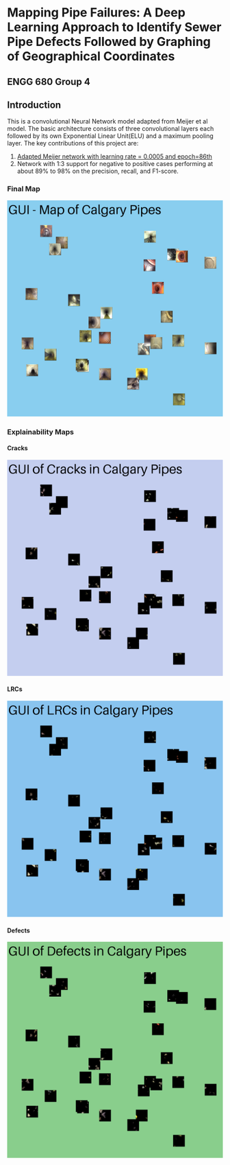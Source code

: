 # Mapping Pipe Failures:​ A Deep Learning Approach to Identify Sewer Pipe Defects Followed by Graphing of Geographical Coordinates ​
## ENGG 680 Group 4 
## Introduction
This is a convolutional Neural Network model adapted from Meijer et al model. The basic architecture consists of three convolutional layers each followed by its own Exponential Linear Unit(ELU) and a maximum pooling layer. 
The key contributions of this project are:
1. [Adapted Meijer network with learning rate = 0.0005 and epoch=86th](https://github.com/eunice-nwaobi/ENGG-680-Project/blob/8aa2c9cf70bf2ab744e6acc94f0bb0c5b0a8726f/model/saved/finalForty/net_0_0005_85.pth)
2. Network with 1:3 support for negative to positive cases performing at about 89% to 98% on the precision, recall, and F1-score.
   
### Final Map
![GUI](https://github.com/eunice-nwaobi/ENGG-680-Project/blob/main/figures/GUI.png)

### Explainability Maps
#### Cracks
![Explainability of the images of cracks](https://github.com/eunice-nwaobi/ENGG-680-Project/blob/main/figures/GUICracks.png)

#### LRCs
![Explainability of the images of LRCs](https://github.com/eunice-nwaobi/ENGG-680-Project/blob/main/figures/GUILrcs.png)

#### Defects
![Explainability of the images of defects](https://github.com/eunice-nwaobi/ENGG-680-Project/blob/main/figures/GUIDefects.png)
